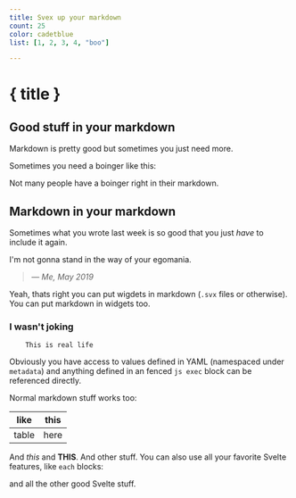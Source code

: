 ```yaml
---
title: Svex up your markdown
count: 25
color: cadetblue
list: [1, 2, 3, 4, "boo"]

---
```



# { title }

## Good stuff in your markdown

Markdown is pretty good but sometimes you just need more.

Sometimes you need a boinger like this:


Not many people have a boinger right in their markdown.

## Markdown in your markdown

Sometimes what you wrote last week is so good that you just *have* to include it again.

I'm not gonna stand in the way of your egomania.
>
>
>— *Me, May 2019*

Yeah, thats right you can put wigdets in markdown (`.svx` files or otherwise). You can put markdown in widgets too.



### I wasn't joking

```
	This is real life
```


Obviously you have access to values defined in YAML (namespaced under `metadata`) and anything defined in an fenced `js exec` block can be referenced directly.

Normal markdown stuff works too:

| like  | this |
|-------|------|
| table | here |

And *this* and **THIS**. And other stuff. You can also use all your favorite Svelte features, like `each` blocks:


and all the other good Svelte stuff.


